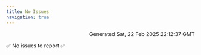 ```yaml
---
title: No Issues
navigation: true
---
```


<p style="text-align:right;color:#cccs">
Generated Sat, 22 Feb 2025 22:12:37 GMT
</p>
<p>✅ No issues to report ✅</p>



